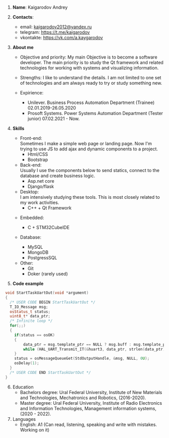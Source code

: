 1. **Name**: Kaigarodov Andrey
2. **Contacts**:
   - email: kaigarodov2012@yandex.ru
   - telegram: https://t.me/kaigarodov
   - vkontakte: https://vk.com/a.kaygarodov
3. **About me**

   - Objective and priority: My main Objective is to become a software developer. The main priority is to study the Qt framework and related technologies for working with systems and visualizing information.

   - Strengths: I like to understand the details. I am not limited to one set of technologies and am always ready to try or study something new.

   - Expirience:
     - Unilever. Business Process Automation Department (Trainee) 02.01.2019-26.05.2020
     - Prosoft Systems. Power Systems Automation Department (Tester junior) 07.02.2021 - Now.

4. **Skills**

   - Front-end:  
     Sometimes I make a simple web page or landing page. Now I'm trying to use JS to add ajax and dynamic components to a project.
     - Html/CSS
     - Bootstrap

   * Back-end:  
     Usually I use the components below to send statics, connect to the database and create business logic.
     - Asp.net core
     - Django/flask

   - Desktop:  
     I am intensively studying these tools. This is most closely related to my work activities.
     - C++ + Qt Framework

   * Embedded:

     - C + STM32CubeIDE

   * Database:
     - MySQL
     - MongoDB
     - PostgressSQL

   - Other:
     - Git
     - Doker (rarely used)

5. **Code example**

```cpp
void StartTaskUartOut(void *argument)
{
  /* USER CODE BEGIN StartTaskUartOut */
  T_IO_Message msg;
  osStatus_t status;
  uint8_t* data_ptr;
  /* Infinite loop */
  for(;;)
  {
	if(status == osOK)
	{
	    data_ptr = msg.template_ptr == NULL ? msg.buff : msg.template_ptr;
	    while (HAL_UART_Transmit_IT(&huart3, data_ptr, strlen(data_ptr))==HAL_BUSY);
	}
	status = osMessageQueueGet(StdOutputHandle, &msg, NULL, 0U);
	osDelay(1);
  }
  /* USER CODE END StartTaskUartOut */
}
```

6. Education
   - Bachelors degree: Ural Federal University, Institute of New Materials and Technologies, Mechatronics and Robotics, (2016-2020).
   - Master degree: Ural Federal University, Institute of Radio Electronics and Information Technologies, Management information systems, (2020 - 2022).
7. Languages
   - English: A1 (Can read, listening, speaking and write with mistakes. Working on it)
